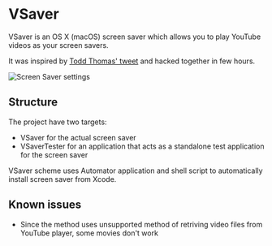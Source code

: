 # VSaver

VSaver is an OS X (macOS) screen saver which allows you to play YouTube videos as your screen savers.

It was inspired by [Todd Thomas' tweet](https://twitter.com/toddthomas/status/756352957738725376) and hacked together in few hours.

![Screen Saver settings](https://cloud.githubusercontent.com/assets/2470861/17103626/8fa827c8-527f-11e6-9fc9-09c45e144c83.png)

## Structure

The project have two targets: 

* VSaver for the actual screen saver
* VSaverTester for an application that acts as a standalone test application for the screen saver

VSaver scheme uses Automator application and shell script to automatically install screen saver from Xcode.

## Known issues

* Since the method uses unsupported method of retriving video files from YouTube player, some movies don't work

